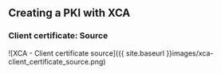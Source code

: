 ## Creating a PKI with XCA

### Client certificate: Source

![XCA - Client certificate source]({{ site.baseurl }}images/xca-client_certificate_source.png)

